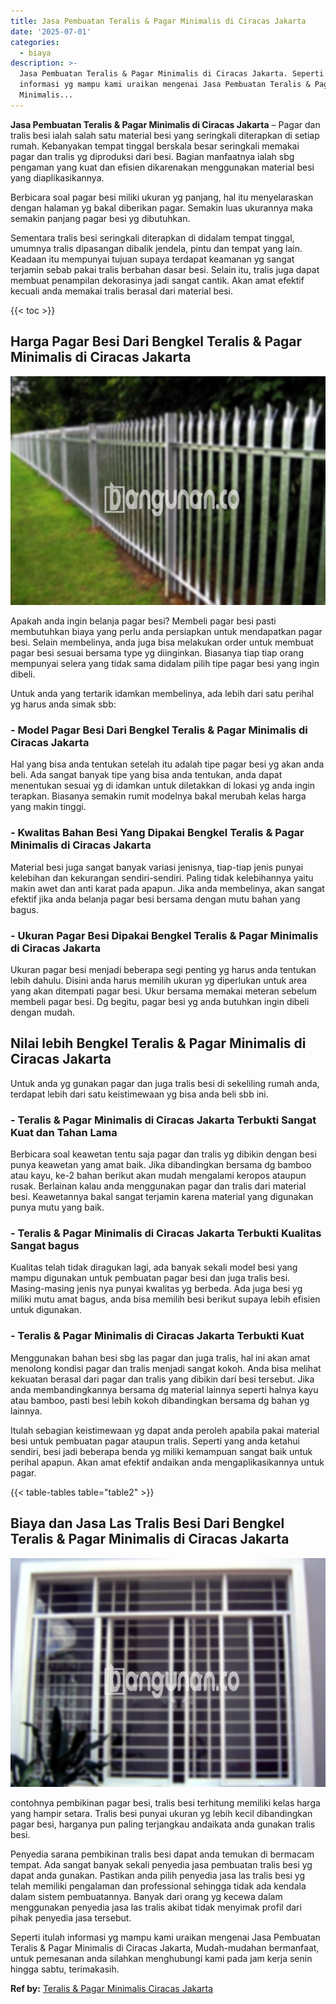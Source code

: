 ```yaml
---
title: Jasa Pembuatan Teralis & Pagar Minimalis di Ciracas Jakarta
date: '2025-07-01'
categories:
  - biaya
description: >-
  Jasa Pembuatan Teralis & Pagar Minimalis di Ciracas Jakarta. Seperti itulah
  informasi yg mampu kami uraikan mengenai Jasa Pembuatan Teralis & Pagar
  Minimalis...
---
```


**Jasa Pembuatan Teralis & Pagar Minimalis di Ciracas Jakarta** – Pagar dan tralis besi ialah salah satu material besi yang seringkali diterapkan di setiap rumah. Kebanyakan tempat tinggal berskala besar seringkali memakai pagar dan tralis yg diproduksi dari besi. Bagian manfaatnya ialah sbg pengaman yang kuat dan efisien dikarenakan menggunakan material besi yang diaplikasikannya.

Berbicara soal pagar besi miliki ukuran yg panjang, hal itu menyelaraskan dengan halaman yg bakal diberikan pagar. Semakin luas ukurannya maka semakin panjang pagar besi yg dibutuhkan.

Sementara tralis besi seringkali diterapkan di didalam tempat tinggal, umumnya tralis dipasangan dibalik jendela, pintu dan tempat yang lain. Keadaan itu mempunyai tujuan supaya terdapat keamanan yg sangat terjamin sebab pakai tralis berbahan dasar besi. Selain itu, tralis juga dapat membuat penampilan dekorasinya jadi sangat cantik. Akan amat efektif kecuali anda memakai tralis berasal dari material besi.

{{< toc >}}

## Harga Pagar Besi Dari Bengkel Teralis & Pagar Minimalis di Ciracas Jakarta

![Jasa Pembuatan Teralis & Pagar Minimalis di Ciracas Jakarta](/images/pagar-minimalis-murah-34.png)

Apakah anda ingin belanja pagar besi? Membeli pagar besi pasti membutuhkan biaya yang perlu anda persiapkan untuk mendapatkan pagar besi. Selain membelinya, anda juga bisa melakukan order untuk membuat pagar besi sesuai bersama type yg diinginkan. Biasanya tiap tiap orang mempunyai selera yang tidak sama didalam pilih tipe pagar besi yang ingin dibeli.

Untuk anda yang tertarik idamkan membelinya, ada lebih dari satu perihal yg harus anda simak sbb:
### \- Model Pagar Besi Dari Bengkel Teralis & Pagar Minimalis di Ciracas Jakarta

Hal yang bisa anda tentukan setelah itu adalah tipe pagar besi yg akan anda beli. Ada sangat banyak tipe yang bisa anda tentukan, anda dapat menentukan sesuai yg di idamkan untuk diletakkan di lokasi yg anda ingin terapkan. Biasanya semakin rumit modelnya bakal merubah kelas harga yang makin tinggi.

### \- Kwalitas Bahan Besi Yang Dipakai Bengkel Teralis & Pagar Minimalis di Ciracas Jakarta

Material besi juga sangat banyak variasi jenisnya, tiap-tiap jenis punyai kelebihan dan kekurangan sendiri-sendiri. Paling tidak kelebihannya yaitu makin awet dan anti karat pada apapun. Jika anda membelinya, akan sangat efektif jika anda belanja pagar besi bersama dengan mutu bahan yang bagus.

### \- Ukuran Pagar Besi Dipakai Bengkel Teralis & Pagar Minimalis di Ciracas Jakarta

Ukuran pagar besi menjadi beberapa segi penting yg harus anda tentukan lebih dahulu. Disini anda harus memilih ukuran yg diperlukan untuk area yang akan ditempati pagar besi. Ukur bersama memakai meteran sebelum membeli pagar besi. Dg begitu, pagar besi yg anda butuhkan ingin dibeli dengan mudah.

## Nilai lebih Bengkel Teralis & Pagar Minimalis di Ciracas Jakarta

Untuk anda yg gunakan pagar dan juga tralis besi di sekeliling rumah anda, terdapat lebih dari satu keistimewaan yg bisa anda beli sbb ini.

### \- Teralis & Pagar Minimalis di Ciracas Jakarta Terbukti Sangat Kuat dan Tahan Lama

Berbicara soal keawetan tentu saja pagar dan tralis yg dibikin dengan besi punya keawetan yang amat baik. Jika dibandingkan bersama dg bamboo atau kayu, ke-2 bahan berikut akan mudah mengalami keropos ataupun rusak. Berlainan kalau anda menggunakan pagar dan tralis dari material besi. Keawetannya bakal sangat terjamin karena material yang digunakan punya mutu yang baik.

### \- Teralis & Pagar Minimalis di Ciracas Jakarta Terbukti Kualitas Sangat bagus

Kualitas telah tidak diragukan lagi, ada banyak sekali model besi yang mampu digunakan untuk pembuatan pagar besi dan juga tralis besi. Masing-masing jenis nya punyai kwalitas yg berbeda. Ada juga besi yg miliki mutu amat bagus, anda bisa memilih besi berikut supaya lebih efisien untuk digunakan.

### \- Teralis & Pagar Minimalis di Ciracas Jakarta Terbukti Kuat

Menggunakan bahan besi sbg las pagar dan juga tralis, hal ini akan amat menolong kondisi pagar dan tralis menjadi sangat kokoh. Anda bisa melihat kekuatan berasal dari pagar dan tralis yang dibikin dari besi tersebut. Jika anda membandingkannya bersama dg material lainnya seperti halnya kayu atau bamboo, pasti besi lebih kokoh dibandingkan bersama dg bahan yg lainnya.

Itulah sebagian keistimewaan yg dapat anda peroleh apabila pakai material besi untuk pembuatan pagar ataupun tralis. Seperti yang anda ketahui sendiri, besi jadi beberapa benda yg miliki kemampuan sangat baik untuk perihal apapun. Akan amat efektif andaikan anda mengaplikasikannya untuk pagar.

{{< table-tables table="table2" >}}

## Biaya dan Jasa Las Tralis Besi Dari Bengkel Teralis & Pagar Minimalis di Ciracas Jakarta

![Jasa Pembuatan Teralis & Pagar Minimalis di Ciracas Jakarta](/images/teralis-minimalis-murah-10.png)

contohnya pembikinan pagar besi, tralis besi terhitung memiliki kelas harga yang hampir setara. Tralis besi punyai ukuran yg lebih kecil dibandingkan pagar besi, harganya pun paling terjangkau andaikata anda gunakan tralis besi.

Penyedia sarana pembikinan tralis besi dapat anda temukan di bermacam tempat. Ada sangat banyak sekali penyedia jasa pembuatan tralis besi yg dapat anda gunakan. Pastikan anda pilih penyedia jasa las tralis besi yg telah memiliki pengalaman dan professional sehingga tidak ada kendala dalam sistem pembuatannya. Banyak dari orang yg kecewa dalam menggunakan penyedia jasa las tralis akibat tidak menyimak profil dari pihak penyedia jasa tersebut.

Seperti itulah informasi yg mampu kami uraikan mengenai Jasa Pembuatan Teralis & Pagar Minimalis di Ciracas Jakarta, Mudah-mudahan bermanfaat, untuk pemesanan anda silahkan menghubungi kami pada jam kerja senin hingga sabtu, terimakasih.

**Ref by:** [Teralis & Pagar Minimalis Ciracas Jakarta](https://id.wikipedia.org/wiki/Teralis)
